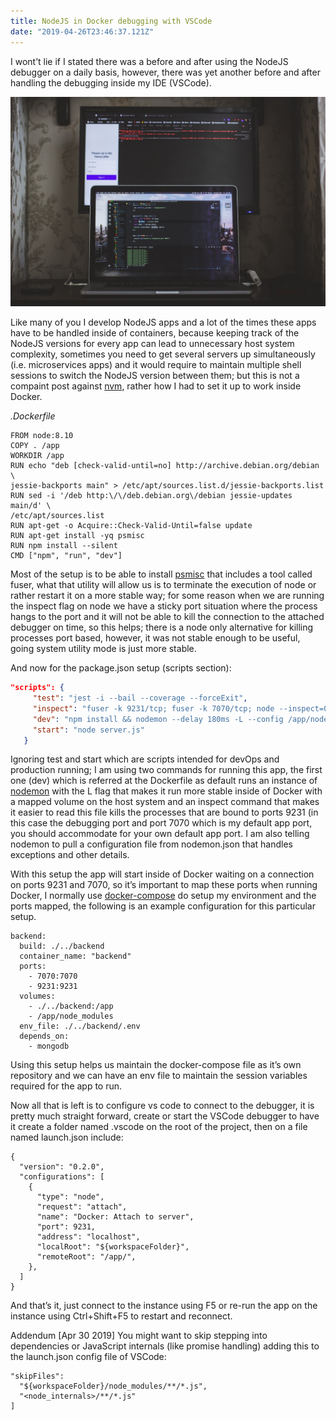 ```yaml
---
title: NodeJS in Docker debugging with VSCode
date: "2019-04-26T23:46:37.121Z"
---
```


I wont’t lie if I stated there was a before and after using the NodeJS debugger on a daily basis, however, there was yet another before and after handling the debugging inside my IDE (VSCode).

![fancy brogrammer setup](./poster.jpeg)

Like many of you I develop NodeJS apps and a lot of the times these apps have to be handled inside of containers, because keeping track of the NodeJS versions for every app can lead to unnecessary host system complexity, sometimes you need to get several servers up simultaneously (i.e. microservices apps) and it would require to maintain multiple shell sessions to switch the NodeJS version between them; but this is not a compaint post against [nvm](https://github.com/nvm-sh/nvm), rather how I had to set it up to work inside Docker.

*.Dockerfile*
```
FROM node:8.10
COPY . /app
WORKDIR /app
RUN echo "deb [check-valid-until=no] http://archive.debian.org/debian \
jessie-backports main" > /etc/apt/sources.list.d/jessie-backports.list
RUN sed -i '/deb http:\/\/deb.debian.org\/debian jessie-updates main/d' \
/etc/apt/sources.list
RUN apt-get -o Acquire::Check-Valid-Until=false update
RUN apt-get install -yq psmisc
RUN npm install --silent
CMD ["npm", "run", "dev"]
```

Most of the setup is to be able to install [psmisc](http://psmisc.sourceforge.net/) that includes a tool called fuser, what that utility will allow us is to terminate the execution of node or rather restart it on a more stable way; for some reason when we are running the inspect flag on node we have a sticky port situation where the process hangs to the port and it will not be able to kill the connection to the attached debugger on time, so this helps; there is a node only alternative for killing processes port based, however, it was not stable enough to be useful, going system utility mode is just more stable.

And now for the package.json setup (scripts section):

```json
"scripts": {
     "test": "jest -i --bail --coverage --forceExit",
     "inspect": "fuser -k 9231/tcp; fuser -k 7070/tcp; node --inspect=0.0.0.0:9231 server.js",
     "dev": "npm install && nodemon --delay 180ms -L --config /app/nodemon.json --exec 'npm run inspect'",
     "start": "node server.js"
   }
```

Ignoring test and start which are scripts intended for devOps and production running; I am using two commands for running this app, the first one (dev) which is referred at the Dockerfile as default runs an instance of [nodemon](https://www.npmjs.com/package/nodemon) with the L flag that makes it run more stable inside of Docker with a mapped volume on the host system and an inspect command that makes it easier to read this file kills the processes that are bound to ports 9231 (in this case the debugging port and port 7070 which is my default app port, you should accommodate for your own default app port. I am also telling nodemon to pull a configuration file from nodemon.json that handles exceptions and other details.

With this setup the app will start inside of Docker waiting on a connection on ports 9231 and 7070, so it’s important to map these ports when running Docker, I normally use [docker-compose](https://docs.docker.com/compose/) do setup my environment and the ports mapped, the following is an example configuration for this particular setup.

```
backend:
  build: ./../backend
  container_name: "backend"
  ports:
    - 7070:7070
    - 9231:9231
  volumes:
    - ./../backend:/app
    - /app/node_modules
  env_file: ./../backend/.env
  depends_on:
    - mongodb
```

Using this setup helps us maintain the docker-compose file as it’s own repository and we can have an env file to maintain the session variables required for the app to run.

Now all that is left is to configure vs code to connect to the debugger, it is pretty much straight forward, create or start the VSCode debugger to have it create a folder named .vscode on the root of the project, then on a file named launch.json include:

```
{
  "version": "0.2.0",
  "configurations": [
    {
      "type": "node",
      "request": "attach",
      "name": "Docker: Attach to server",
      "port": 9231,
      "address": "localhost",
      "localRoot": "${workspaceFolder}",
      "remoteRoot": "/app/",
    },
  ]
}
```

And that’s it, just connect to the instance using F5 or re-run the app on the instance using Ctrl+Shift+F5 to restart and reconnect.

Addendum [Apr 30 2019]
You might want to skip stepping into dependencies or JavaScript internals (like promise handling) adding this to the launch.json config file of VSCode:

```
"skipFiles": 
  "${workspaceFolder}/node_modules/**/*.js",
  "<node_internals>/**/*.js"
]
```

